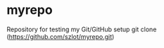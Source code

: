 # myrepo
Repository for testing my Git/GitHub setup
git clone (https://github.com/szlot/myrepo.git)
